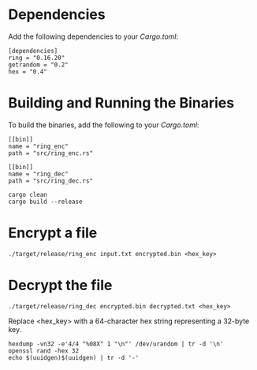 # Dependencies

Add the following dependencies to your *Cargo.toml*:

```
[dependencies]
ring = "0.16.20"
getrandom = "0.2"
hex = "0.4"
```

# Building and Running the Binaries

To build the binaries, add the following to your *Cargo.toml*:

```
[[bin]]
name = "ring_enc"
path = "src/ring_enc.rs"

[[bin]]
name = "ring_dec"
path = "src/ring_dec.rs"
```

```
cargo clean
cargo build --release
```

# Encrypt a file

```
./target/release/ring_enc input.txt encrypted.bin <hex_key>
```

# Decrypt the file
```
./target/release/ring_dec encrypted.bin decrypted.txt <hex_key>
```

Replace <hex_key> with a 64-character hex string representing a 32-byte key.

```
hexdump -vn32 -e'4/4 "%08X" 1 "\n"' /dev/urandom | tr -d '\n'
openssl rand -hex 32
echo $(uuidgen)$(uuidgen) | tr -d '-'
```
